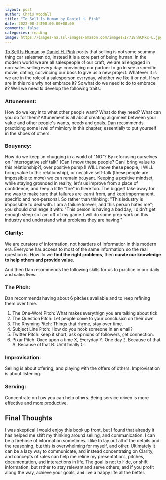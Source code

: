 ```yaml
---
layout: post
author: Chris Woodall
title: "To Sell Is Human by Daniel H. Pink"
date: 2022-08-24T00:00:00+00:00
comments: false
categories: reading
image: https://images-na.ssl-images-amazon.com/images/I/718nhCMkc-L.jpg
---
```


[To Sell Is Human] by [Daniel H. Pink] posits that selling is not some scummy thing car salesmen do, instead it is a core part of being human. In the modern world we are all salespeople of our craft, we are all engaged in non-sales selling every day: convincing our partner to go to see a specific movie, dating, convincing our boss to give us a new project. Whatever it is we are in the role of a salesperson everyday, whether we like it or not. If we are in this role why not embrace it? So what do we need to do to embrace it? Well we need to develop the following traits:

### Attunement: 

How do we key in to what other people want? What do they need? What can you do for them? Attunement is all about creating alignment between your value and other people's wants, needs and goals. Dan recommends practicing some level of mimicry in this chapter, essentially to put yourself in the shoes of others.

### Bouyancy:

How do we keep on chugging in a world of "NO"? By refocusing ourselves on "interrogative self talk" (Can I move these people? Can I bring value to this relationship?), over positive pump (I WILL move these people, I WILL bring value to this relationship), or negative self-talk (these people are impossible to move) we can remain bouyant. Keeping a positive mindset, while staying grounded in reality, let's us improve from a place of confidence, and keep a little "fire" in there too. The biggest take away for me was to make sure that failures are learnt from, and kept impermanent, specific and non-personal. So rather than thinking: "This industry is impossible to deal with. I am a failure forever, and this person hates me"; you should challenge it with: "This person is having a bad day, I didn't get enough sleep so I am off of my game. I will do some prep work on this industry and understand what problems they are having."

### Clarity: 

We are curators of information, not hoarders of information in this modern era. Everyone has access to most of the same information, so the real question is: How do we **find the right problems**, then **curate our knowledge to help others and provide value**.


And then Dan recommends the following skills for us to practice in our daily and sales lives:

### The Pitch: 

Dan recommends having about 6 pitches available and to keep refining them over time.
1. The One-Word Pitch: What makes everythign you are talking about tick
2. The Question Pitch: Let people come to your conclusion on their own
3. The Rhyming Pitch: Things that rhyme, stay over time.
4. Subject Line Pitch: How do you hook someone in an email?
5. Twitter Pitch: Keep it short, ask opinions of followers, get connection.
6. Pixar Pitch: Once upon a time X, Everyday Y. One day Z, Because of that A, Because of that B. Until finally C!

### Improvisation: 

Selling is about offering, and playing with the offers of others. Improvisation is about listening.

### Serving: 

Concentrate on how you can help others. Being service driven is more effective and more productive.

## Final Thoughts
I was skeptical I would enjoy this book up front, but I found that already it has helped me shift my thinking around selling, and communication. I can be a firehose of information sometimes. I like to lay out all of the details and the reasoning, but this is overwhelming for myself, and other. Ultimately it can be a lazy way to communicate, and instead concentrating on Clarity, and concepts of sales can help me refine my presentations, pitches, documentation, and interactions in life. The goal is not to hide, or shift information, but rather to stay relevant and serve others; and if you profit along the way, achieve your goals, and live a happy life all the better.


[To Sell Is Human]: https://www.amazon.com/Sell-Human-Surprising-Moving-Others/dp/1594631905/
[Daniel H. Pink]: https://www.danpink.com
